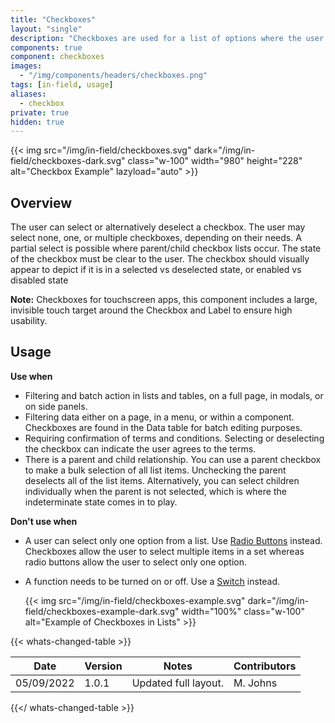 ```yaml
---
title: "Checkboxes"
layout: "single"
description: "Checkboxes are used for a list of options where the user may select multiple options, including all or none."
components: true
component: checkboxes
images:
  - "/img/components/headers/checkboxes.png"
tags: [in-field, usage]
aliases:
  - checkbox
private: true
hidden: true
---
```


{{< img src="/img/in-field/checkboxes.svg" dark="/img/in-field/checkboxes-dark.svg" class="w-100" width="980" height="228" alt="Checkbox Example" lazyload="auto" >}}

## Overview

The user can select or alternatively deselect a checkbox. The user may select none, one, or multiple checkboxes, depending on their needs. A partial select is possible where parent/child checkbox lists occur. The state of the checkbox must be clear to the user. The checkbox should visually appear to depict if it is in a selected vs deselected state, or enabled vs disabled state

**Note:** Checkboxes for touchscreen apps, this component includes a large, invisible touch target around the Checkbox and Label to ensure high usability.

## Usage

**Use when**

- Filtering and batch action in lists and tables, on a full page, in modals, or on side panels.
- Filtering data either on a page, in a menu, or within a component. Checkboxes are found in the Data table for batch editing purposes.
- Requiring confirmation of terms and conditions. Selecting or deselecting the checkbox can indicate the user agrees to the terms.
- There is a parent and child relationship. You can use a parent checkbox to make a bulk selection of all list items. Unchecking the parent deselects all of the list items. Alternatively, you can select children individually when the parent is not selected, which is where the indeterminate state comes in to play.

**Don't use when**

- A user can select only one option from a list. Use [Radio Buttons](/components/in-field/radio-buttons/) instead. Checkboxes allow the user to select multiple items in a set whereas radio buttons allow the user to select only one option.
- A function needs to be turned on or off. Use a [Switch](/components/in-field/switches/) instead.

  {{< img src="/img/in-field/checkboxes-example.svg" dark="/img/in-field/checkboxes-example-dark.svg" width="100%" class="w-100" alt="Example of Checkboxes in Lists" >}}

{{< whats-changed-table >}}

| Date       | Version | Notes                | Contributors |
| ---------- | ------- | -------------------- | ------------ |
| 05/09/2022 | 1.0.1   | Updated full layout. | M. Johns     |

{{</ whats-changed-table >}}
